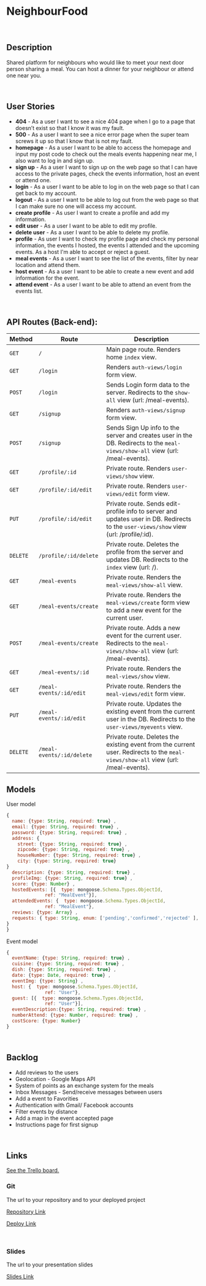# NeighbourFood


<br>


## Description

Shared platform for neighbours who would like to meet your next door person sharing a meal. You can host a dinner for your neighbour or attend one near you.



<br>

## User Stories

- **404** - As a user I want to see a nice 404 page when I go to a page that doesn’t exist so that I know it was my fault.
- **500** - As a user I want to see a nice error page when the super team screws it up so that I know that is not my fault.
- **homepage** - As a user I want to be able to access the homepage and input my post code to check out the meals events happening near me, I also want to log in and sign up.
- **sign up** - As a user I want to sign up on the web page so that I can have access to the private pages, check the events information, host an event or attend one.
- **login** - As a user I want to be able to log in on the web page so that I can get back to my account.
- **logout** - As a user I want to be able to log out from the web page so that I can make sure no one will access my account.
- **create profile** - As user I want to create a profile and add my information.
- **edit user** - As a user I want to be able to edit my profile.
- **delete user** - As a user I want to be able to delete my profile.
- **profile** - As user I want to check my profile page and check my personal information, the events I hosted, the events I attended and the upcoming events. As a host I'm able to accept or reject a guest. 
- **meal events** - As a user I want to see the list of the events, filter by near location and attend them.
- **host event** - As a user I want to be able to create a new event and add information for the event.
- **attend event** - As a user I want to be able to attend an event from the events list.



<br>



## API Routes (Back-end):



| **Method** | **Route**| **Description**|
|---|---|---|                             
| `GET`      | `/`  | Main page route.  Renders home `index` view. 
| `GET`      | `/login`  | Renders `auth-views/login` form view.              
| `POST`     | `/login`  | Sends Login form data to the server. Redirects to the `show-all` view (url: /meal-events).        
| `GET`      | `/signup` | Renders `auth-views/signup` form view.             
| `POST`     | `/signup` | Sends Sign Up info to the server and creates user in the DB. Redirects to the `meal-views/show-all` view (url: /meal-events).       
| `GET`      | `/profile/:id`| Private route. Renders `user-views/show` view.         
| `GET`      | `/profile/:id/edit`| Private route. Renders `user-views/edit` form view. 
| `PUT`      | `/profile/:id/edit`| Private route. Sends edit-profile info to server and updates user in DB. Redirects to the `user-views/show` view (url: /profile/:id).
| `DELETE`   | `/profile/:id/delete`| Private route. Deletes the profile from the server and updates DB. Redirects to the `index` view (url: /).
| `GET`      | `/meal-events`   | Private route. Renders the `meal-views/show-all` view.
| `GET`     | `/meal-events/create` | Private route. Renders the `meal-views/create` form view to add a new event for the current user. 
| `POST`     | `/meal-events/create`  | Private route. Adds a new event for the current user. Redirects to the `meal-views/show-all` view (url: /meal-events).  
| `GET`   | `/meal-events/:id` | Private route. Renders the `meal-views/show` view. 
| `GET`   | `/meal-events/:id/edit` | Private route. Renders the `meal-views/edit` form view.
| `PUT`   | `/meal-events/:id/edit` | Private route. Updates the existing event from the current user in the DB. Redirects to the `user-views/myevents` view.
| `DELETE`   | `/meal-events/:id/delete` | Private route. Deletes the existing event from the current user. Redirects to the `meal-views/show-all` view (url: /meal-events).                                   



## Models

User model

```javascript
{
  name: {type: String, required: true} ,
  email: {type: String, required: true} ,
  password: {type: String, required: true} ,
  address: {
    street: {type: String, required: true} ,
    zipcode: {type: String, required: true} ,
    houseNumber: {type: String, required: true} ,
    city: {type: String, required: true} 
}
  description: {type: String, required: true} ,
  profileImg: {type: String, required: true} ,
  score: {type: Number} ,
  hostedEvents: [{  type: mongoose.Schema.Types.ObjectId,
              ref: "MealEvent"}],
  attendedEvents: {  type: mongoose.Schema.Types.ObjectId,
              ref: "MealEvent"},
  reviews: {type: Array} ,
  requests: { type: String, enum: ['pending','confirmed','rejected' ],
}
}

```



Event model

```javascript
{
  eventName: {type: String, required: true} ,
  cuisine: {type: String, required: true} ,
  dish: {type: String, required: true} ,
  date: {type: Date, required: true} ,
  eventImg: {type: String} ,
  host: {  type: mongoose.Schema.Types.ObjectId,
              ref: "User"},
  guest: [{  type: mongoose.Schema.Types.ObjectId,
              ref: "User"}],
  eventDescription:{type: String, required: true} ,
  numberAttend: {type: Number, required: true} ,
  costScore: {type: Number} 
}

```



<br>



## Backlog
- Add reviews to the users
- Geolocation - Google Maps API
- System of points as an exchange system for the meals
- Inbox Messages - Send/receive messages between users
- Add a event to Favorities
- Authentication with Gmail/ Facebook accounts
- Filter events by distance
- Add a map in the event accepted page
- Instructions page for first signup


<br>



## Links

[See the Trello board.](https://trello.com/invite/b/OBlApTPe/52825291d577d19ce2660b9daef60c74/neighbourfood)

### Git

The url to your repository and to your deployed project

[Repository Link](https://github.com/barbara-carnieri/NeighbourFood)

[Deploy Link]()



<br>



### Slides

The url to your presentation slides

[Slides Link]()
